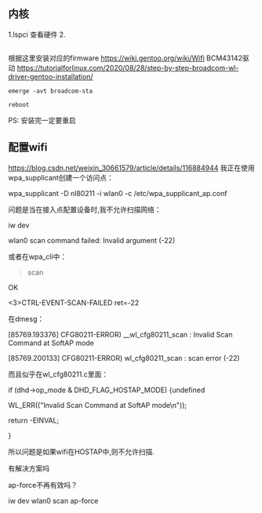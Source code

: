 
## 内核
1.lspci 查看硬件
2.
```shell
```
根据这里安装对应的firmware https://wiki.gentoo.org/wiki/Wifi
BCM43142驱动 https://tutorialforlinux.com/2020/08/28/step-by-step-broadcom-wl-driver-gentoo-installation/
```
emerge -avt broadcom-sta

reboot
```
PS: 安装完一定要重启

## 配置wifi
https://blog.csdn.net/weixin_30661579/article/details/116884944
我正在使用wpa_supplicant创建一个访问点：

wpa_supplicant -D nl80211 -i wlan0 -c /etc/wpa_supplicant_ap.conf

问题是当在接入点配置设备时,我不允许扫描网络：

iw dev

wlan0 scan command failed: Invalid argument (-22)

或者在wpa_cli中：

> scan

OK

<3>CTRL-EVENT-SCAN-FAILED ret=-22

在dmesg：

[85769.193376] CFG80211-ERROR) __wl_cfg80211_scan : Invalid Scan Command at SoftAP mode

[85769.200133] CFG80211-ERROR) wl_cfg80211_scan : scan error (-22)

而且似乎在wl_cfg80211.c里面：

if (dhd->op_mode & DHD_FLAG_HOSTAP_MODE) {undefined

WL_ERR(("Invalid Scan Command at SoftAP mode\n"));

return -EINVAL;

}

所以问题是如果wifi在HOSTAP中,则不允许扫描.

有解决方案吗

ap-force不再有效吗？

iw dev wlan0 scan ap-force
